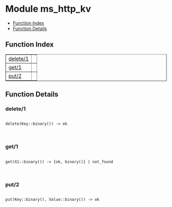 

# Module ms_http_kv #
* [Function Index](#index)
* [Function Details](#functions)

<a name="index"></a>

## Function Index ##


<table width="100%" border="1" cellspacing="0" cellpadding="2" summary="function index"><tr><td valign="top"><a href="#delete-1">delete/1</a></td><td></td></tr><tr><td valign="top"><a href="#get-1">get/1</a></td><td></td></tr><tr><td valign="top"><a href="#put-2">put/2</a></td><td></td></tr></table>


<a name="functions"></a>

## Function Details ##

<a name="delete-1"></a>

### delete/1 ###

<pre><code>
delete(Key::binary()) -&gt; ok
</code></pre>
<br />

<a name="get-1"></a>

### get/1 ###

<pre><code>
get(X1::binary()) -&gt; {ok, binary()} | not_found
</code></pre>
<br />

<a name="put-2"></a>

### put/2 ###

<pre><code>
put(Key::binary(), Value::binary()) -&gt; ok
</code></pre>
<br />

